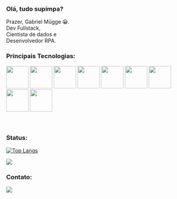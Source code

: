 ### Olá, tudo supimpa? 

Prazer, Gabriel Mügge 😀.<br>
Dev Fullstack,<br>
Cientista de dados e<br>
Desenvolvedor RPA.

### Principais Tecnologias:
<div>
          <img src="https://cdn.jsdelivr.net/gh/devicons/devicon/icons/html5/html5-plain-wordmark.svg" width='60px'>
          <img src="https://cdn.jsdelivr.net/gh/devicons/devicon/icons/css3/css3-plain-wordmark.svg" width='60px'>
          <img src="https://cdn.jsdelivr.net/gh/devicons/devicon/icons/javascript/javascript-plain.svg" width='60px'>
          <img src="https://cdn.jsdelivr.net/gh/devicons/devicon/icons/bootstrap/bootstrap-plain-wordmark.svg" width='60px'>        
          <img src="https://cdn.jsdelivr.net/gh/devicons/devicon/icons/php/php-plain.svg" width='60px'>
          <img src="https://cdn.jsdelivr.net/gh/devicons/devicon/icons/python/python-original-wordmark.svg" width='60px'>
          <img src="https://cdn.jsdelivr.net/gh/devicons/devicon/icons/flask/flask-original-wordmark.svg" width='60px'>
          <img src="https://cdn.jsdelivr.net/gh/devicons/devicon/icons/mysql/mysql-original-wordmark.svg" width='60px'>
          <img src="https://cdn.jsdelivr.net/gh/devicons/devicon/icons/git/git-original-wordmark.svg"  width='60px'>
</div><br><br>

### Status:
[![Top Langs](https://github-readme-stats.vercel.app/api/top-langs/?username=Gabriel-Mugge&layout=compact)](https://github.com/Gabriel-Mugge/github-readme-stats)
         
          
<div>
         <img src="https://github-readme-stats.vercel.app/api?username=Gabriel-Mugge&show_icons=true&theme=radical" >
</div>


### Contato:
<a href='https://www.linkedin.com/in/gabrielmugge-351255118'>
          <img src="https://img.shields.io/badge/LinkedIn-0077B5?style=for-the-badge&logo=linkedin&logoColor=white">
</a>



          
          
          
          
          
          
          


          

